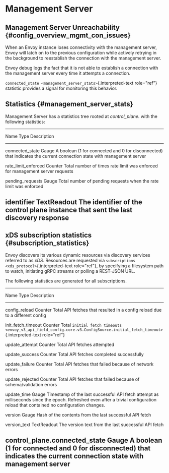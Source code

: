 Management Server
=================

Management Server Unreachability {#config_overview_mgmt_con_issues}
--------------------------------

When an Envoy instance loses connectivity with the management server,
Envoy will latch on to the previous configuration while actively
retrying in the background to reestablish the connection with the
management server.

Envoy debug logs the fact that it is not able to establish a connection
with the management server every time it attempts a connection.

`connected_state <management_server_stats>`{.interpreted-text
role="ref"} statistic provides a signal for monitoring this behavior.

Statistics {#management_server_stats}
----------

Management Server has a statistics tree rooted at *control\_plane.* with
the following statistics:

  -----------------------------------------------------------------------------
  Name                    Type              Description
  ----------------------- ----------------- -----------------------------------
  connected\_state        Gauge             A boolean (1 for connected and 0
                                            for disconnected) that indicates
                                            the current connection state with
                                            management server

  rate\_limit\_enforced   Counter           Total number of times rate limit
                                            was enforced for management server
                                            requests

  pending\_requests       Gauge             Total number of pending requests
                                            when the rate limit was enforced

  identifier              TextReadout       The identifier of the control plane
                                            instance that sent the last
                                            discovery response
  -----------------------------------------------------------------------------

xDS subscription statistics {#subscription_statistics}
---------------------------

Envoy discovers its various dynamic resources via discovery services
referred to as *xDS*. Resources are requested via
`subscriptions <xds_protocol>`{.interpreted-text role="ref"}, by
specifying a filesystem path to watch, initiating gRPC streams or
polling a REST-JSON URL.

The following statistics are generated for all subscriptions.

  -----------------------------------------------------------------------------------------------------------------------------------------------------------------------
  Name                              Type              Description
  --------------------------------- ----------------- -------------------------------------------------------------------------------------------------------------------
  config\_reload                    Counter           Total API fetches that resulted in a config reload due to a different config

  init\_fetch\_timeout              Counter           Total
                                                      `initial fetch timeouts <envoy_v3_api_field_config.core.v3.ConfigSource.initial_fetch_timeout>`{.interpreted-text
                                                      role="ref"}

  update\_attempt                   Counter           Total API fetches attempted

  update\_success                   Counter           Total API fetches completed successfully

  update\_failure                   Counter           Total API fetches that failed because of network errors

  update\_rejected                  Counter           Total API fetches that failed because of schema/validation errors

  update\_time                      Gauge             Timestamp of the last successful API fetch attempt as milliseconds since the epoch. Refreshed even after a trivial
                                                      configuration reload that contained no configuration changes.

  version                           Gauge             Hash of the contents from the last successful API fetch

  version\_text                     TextReadout       The version text from the last successful API fetch

  control\_plane.connected\_state   Gauge             A boolean (1 for connected and 0 for disconnected) that indicates the current connection state with management
                                                      server
  -----------------------------------------------------------------------------------------------------------------------------------------------------------------------
